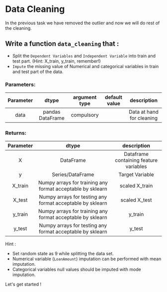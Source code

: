 # Data Cleaning

In the previous task we have removed the outlier and now we will do rest of the cleaning.

## Write a function `data_cleaning` that :
- Split the `Dependent Variables` and `Independent Variable` into train and test part. (Hint: X_train, y_train, remember!)
- `Impute` the missing value of Numerical and categorical variables in train and test part of the data.
 
### Parameters:

| Parameter | dtype | argument type | default value | description |
| :---: | :---: | :---: | :---: | :---: |
| data | pandas DataFrame| compulsory |  | Data at hand for cleaning|


### Returns:

| Parameter | dtype  | description |
| :---: | :---: |:---: |
| X | DataFrame | Dataframe containing feature variables |
| y | Series/DataFrame | Target Variable |
| X_train | Numpy arrays for training any format acceptable by sklearn| scaled X_train |
| X_test | Numpy arrays for testing any format acceptable by sklearn| scaled X_test |
| y_train | Numpy arrays for training any format acceptable by sklearn   | y_train |
| y_test |  Numpy arrays for testing any format acceptable by sklearn   | y_test |

Hint : 
- Set random state as 9 while splitting the data set.
- Numerical variable (`LoanAmount`) imputation can be performed with mean imputation.
- Categorical variables null values should be imputed with mode imputation.

Let's get started !
